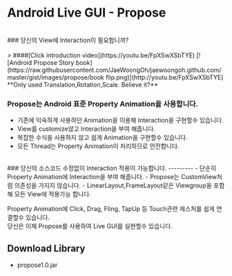 # Android Live GUI - Propose
<br>
<i class="icon-cog"></i> 
### 당신의 View에 Interaction이 필요합니까?<br><br>
> ####[Click introduction video](https://youtu.be/FpXSwXSbTYE)
[![Android Propose Story book](https://raw.githubusercontent.com/JaeWoongOh/jaewoongoh.github.com/master/gist/images/propose/book flip.png)](http://youtu.be/FpXSwXSbTYE)<br>
**Only used Translation,Rotation,Scale.  Believe it?**

### Propose는 Android 표준 Property Animation을 사용합니다.
- 기존에 익숙하게 사용하던 Animation을 이용해 Interaction을 구현할수 있습니다.
- View를 customize않고 Interaction을 부여 해줍니다.
- 복잡한 수식을 사용하지 않고 쉽게 Animation을 구현할수 있습니다.
- 모든 Thread는 Property Animation이 처리하므로 안전합니다.

<br>
### 당신의 소스코드 수정없이 Interaction 적용이 가능합니다.
---------
- 단순히 Property Animation에 Interaction을 부여 해줍니다.
- Propose는 CustomView처럼 의존성을 가지지 않습니다.
- LinearLayout,FrameLayout같은 Viewgroup을 포함해 모든 View에 적용가능 합니다.

Property Animation에 Click, Drag, Fling, TapUp 등 Touch관련 제스처를 쉽게 연결할수 있습니다.<br>
당신은 이제 Propose를 사용하여 Live GUI를 실현할수 있습니다.<br>

## Download Library
- propose1.0.jar

